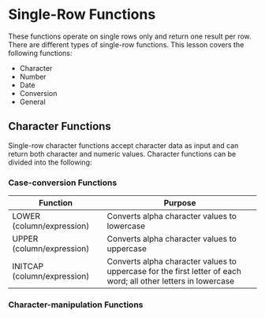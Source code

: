 # Single-Row Functions

These functions operate on single rows only and return one result per row. There are different types of single-row functions. This lesson covers the following functions:
- Character
- Number
- Date
- Conversion
- General

## Character Functions

Single-row character functions accept character data as input and can return both character and numeric values. Character functions can be divided into the following:

### Case-conversion Functions

Function | Purpose
--- | ---
LOWER (column/expression) | Converts alpha character values to lowercase
UPPER (column/expression) | Converts alpha character values to uppercase
INITCAP (column/expression) | Converts alpha character values to uppercase for the first letter of each word; all other letters in lowercase



### Character-manipulation Functions
